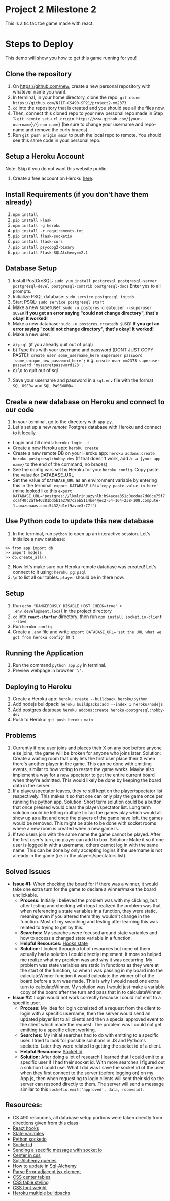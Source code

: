 # Project 2 Milestone 2

This is a tic tac toe game made with react.

# Steps to Deploy

This demo will show you how to get this game running for you!

## Clone the repository

1. On https://github.com/new, create a new personal repository with whatever name you want.
2. In terminal, in your home directory, clone the repo: `git clone https://github.com/NJIT-CS490-SP21/project2-mm2373`.
3. `cd` into the repository that is created and you should see all the files now.
4. Then, connect this cloned repo to your new personal repo made in Step 1: `git remote set-url origin https://www.github.com/{your-username}/{repo-name}` (be sure to change your username and repo-name and remove the curly braces)
5. Run `git push origin main` to push the local repo to remote. You should see this same code in your personal repo.

## Setup a Heroku Account

Note: Skip if you do not want this website public.

1. Create a free account on Heroku [here](https://signup.heroku.com/login).

## Install Requirements (if you don't have them already)

1. `npm install`
2. `pip install Flask`
3. `npm install -g heroku`
4. `pip install -r requirements.txt`
5. `pip install flask-socketio`
6. `pip install flask-cors`
7. `pip install psycopg2-binary`
8. `pip install Flask-SQLAlchemy==2.1`

## Database Setup

1.  Install PostGreSQL: `sudo yum install postgresql postgresql-server postgresql-devel postgresql-contrib postgresql-docs` Enter yes to all prompts.
2.  Initialize PSQL database: `sudo service postgresql initdb`
3.  Start PSQL: `sudo service postgresql start`
4.  Make a new superuser: `sudo -u postgres createuser --superuser $USER` **If you get an error saying "could not change directory", that's okay! It worked!**
5.  Make a new database: `sudo -u postgres createdb $USER` **If you get an error saying "could not change directory", that's okay! It worked!**
6.  Make a new user:

- a) `psql` (if you already quit out of psql)
- b) Type this with your username and password (DONT JUST COPY PASTE): `create user some_username_here superuser password 'some_unique_new_password_here';` e.g. `create user mm2373 superuser password 'mysecretpassword123';`
- c) \q to quit out of sql

7. Save your username and password in a `sql.env` file with the format `SQL_USER=` and `SQL_PASSWORD=`.

## Create a new database on Heroku and connect to our code

1.  In your terminal, go to the directory with `app.py`.
2.  Let's set up a new _remote_ Postgres database with Heroku and connect to it locally.

- Login and fill creds: `heroku login -i`
- Create a new Heroku app: `heroku create`
- Create a new remote DB on your Heroku app: `heroku addons:create heroku-postgresql:hobby-dev` (If that doesn't work, add a `-a {your-app-name}` to the end of the command, no braces)
- See the config vars set by Heroku for you: `heroku config`. Copy paste the value for DATABASE_URL
- Set the value of `DATABASE_URL` as an environment variable by entering this in the terminal: `export DATABASE_URL='copy-paste-value-in-here'` (mine looked like this `export DATABASE_URL='postgres://lkmlrinuazynlb:b94acaa351c0ecdaa7d60ce75f7ccaf40c2af646281bd5b1a2787c2eb5114be4@ec2-54-164-238-108.compute-1.amazonaws.com:5432/d1ef9avoe3r77f'`)

## Use Python code to update this new database

1.  In the terminal, run `python` to open up an interactive session. Let's initialize a new database:

```
>> from app import db
>> import models
>> db.create_all()
```

2. Now let's make sure our Heroku remote database was created! Let's connect to it using: `heroku pg:psql`
3. `\d` to list all our tables. `player` should be in there now.

## Setup

1.  Run `echo "DANGEROUSLY_DISABLE_HOST_CHECK=true" > .env.development.local` in the project directory
2.  `cd` into **`react-starter`** directory. then run `npm install socket.io-client --save`
3.  Run `heroku config`
4.  Create a `.env` file and write `export DATABASE_URL='set the URL what we got from heroku config'` in it

## Running the Application

1. Run the command `python app.py` in terminal.
2. Preview webpage in browser `'\'`.

## Deploying to Heroku

1.  Create a Heroku app: `heroku create --buildpack heroku/python`
2.  Add nodejs buildpack: `heroku buildpacks:add --index 1 heroku/nodejs`
3.  Add postgres database `heroku addons:create heroku-postgresql:hobby-dev`
4.  Push to Heroku: `git push heroku main`

## Problems

1. Currently if one user joins and places their X on any box before anyone else joins, the game will be broken for anyone who joins later. Solution: Create a waiting room that only lets the first user place their X when there's another player in the game. This can be done with emitting events, similar to how voting to restart the game works. Maybe also implement a way for a new spectator to get the entire current board when they're admitted. This would likely be done by keeping the board data in the server.
2. If a player/spectator leaves, they're still kept on the player/spectator list respectively. This makes it so that one can only play the game once per running the python app. Solution: Short term solution could be a button that once pressed would clear the player/spectator list. Long term solution could be letting multiple tic tac toe games play which would all show up as a list and once the players of the game have left, the games would be removed. This might be able to be done with socket rooms where a new room is created when a new game is.
3. If two users join with the same name the game cannot be played. After the first user's turn, no player can add to box. Solution: Make it so if one user is logged in with a username, others cannot log in with the same name. This can be done by only accepting logins if the username is not already in the game (i.e. in the players/spectators list).

## Solved Issues

- **Issue #1:** When checking the board for if there was a winner, it would take one extra turn for the game to declare a winner/make the board unclickable.
  - **Process:** Initially I believed the problem was with my clicking, but after testing and checking with logs I realized the problem was that when referencing a state variables in a function, they were static, meaning even if you altered them they wouldn't change in the function. Most of my searching and testing after learning this was related to trying to get by this.
  - **Searches:** My searches were focused around state variables and how to access a changed state variable in a function.
  - **Helpful Resources:** [Hooks state](https://reactjs.org/docs/hooks-state.html)
  - **Solution:** I looked through a lot of resources but none of them actually had a solution I could directly implement, it more so helped me realize what my problem was and why it was occurring. My problem was state variables are static in functions as they were at the start of the function, so when I was passing in my board into the calculateWinner function it would calculate the winner off of the board before a turn was made. This is why I would need one extra turn to calculateWinner. My solution was I would just make a variable copy of the board after the turn and pass that in to calculateWinner.
- **Issue #2:** Login would not work correctly because I could not emit to a specific user.
  - **Process:** My idea for login consisted of a request from the client to login with a specific username, then the server would send an updated player list to all clients and then a special approved event to the client which made the request. The problem was I could not get emitting to a specific client working.
  - **Searches:** My initial searches had to do with emitting to a specific user. I tried to look for possible solutions in JS and Python's socketio. Later they were related to getting the socket id of a client.
  - **Helpful Resources:** [Socket id](https://socket.io/docs/v3/server-socket-instance/#Socket-id)
  - **Solution:** After doing a lot of research I learned that I could emit to a specific user if I had their socket id. With more searches I figured out a solution I could use. What I did was I save the socket id of the user when they first connect to the server (before logging on) on my App.js, then when requesting to login clients will sent their sid so the server can respond directly to them. The server will send a message similar to this `socketio.emit('approved', data, room=sid)`.

## Resources:

- CS 490 resources, all database setup portions were taken directly from directions given from this class
- [React hooks](https://reactjs.org/docs/hooks-state.html)
- [State variables](https://reactjs.org/docs/hooks-faq.html#should-i-use-one-or-many-state-variables)
- [Python socketio](https://python-socketio.readthedocs.io/en/latest/server.html#emitting-events)
- [Socket id](https://socket.io/docs/v3/server-socket-instance/#Socket-id)
- [Sending a specific message with socket io](https://stackoverflow.com/questions/4647348/send-message-to-specific-client-with-socket-io-and-node-js)
- [Center in css](https://www.freecodecamp.org/news/how-to-center-anything-with-css-align-a-div-text-and-more/)
- [Sql-Alchemy queries](https://flask-sqlalchemy.palletsprojects.com/en/2.x/queries/)
- [How to update in Sql-Alchemy](https://stackoverflow.com/questions/9667138/how-to-update-sqlalchemy-row-entry)
- [Parse Error adjacent jsx element](https://stackoverflow.com/questions/31284169/parse-error-adjacent-jsx-elements-must-be-wrapped-in-an-enclosing-tag)
- [CSS center tables](https://www.granneman.com/webdev/coding/css/centertables)
- [CSS table styling](https://www.w3schools.com/css/css_table_style.asp)
- [CSS font weight](https://www.w3schools.com/cssref/pr_font_weight.asp)
- [Heroku multiple buildpacks](https://devcenter.heroku.com/articles/using-multiple-buildpacks-for-an-app)
